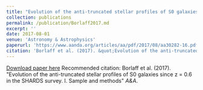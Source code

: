```yaml
---
title: "Evolution of the anti-truncated stellar profiles of S0 galaxies since z = 0.6 in the SHARDS survey. I. Sample and methods"
collection: publications
permalink: /publication/Borlaff2017.md
excerpt: ''
date: 2017-08-01
venue: 'Astronomy & Astrophysics'
paperurl: 'https://www.aanda.org/articles/aa/pdf/2017/08/aa30282-16.pdf'
citation: 'Borlaff et al. (2017). &quot;Evolution of the anti-truncated stellar profiles of S0 galaxies since z = 0.6 in the SHARDS survey. I. Sample and methods &quot; <i>A&A</i>. <br> <a href="https://www.aanda.org/articles/aa/pdf/2017/08/aa30282-16.pdf"><img src="https://borlaff.github.io/files/goodsn1.png" width="800"> '
---
```


[Download paper here](https://www.aanda.org/articles/aa/pdf/2017/08/aa30282-16.pdf)
Recommended citation: Borlaff et al. (2017). "Evolution of the anti-truncated stellar profiles of S0 galaxies since z = 0.6 in the SHARDS survey. I. Sample and methods" <i>A&A</i>.

